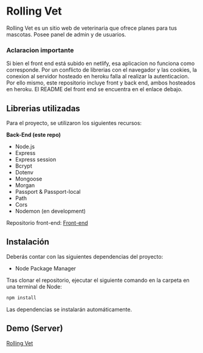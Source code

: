 # Rolling Vet

Rolling Vet es un sitio web de veterinaria que ofrece planes para tus mascotas. Posee panel de admin y de usuarios.

### Aclaracion importante

Si bien el front end está subido en netlify, esa aplicacion no funciona como corresponde. Por un conflicto de librerias con el navegador y las cookies, la conexion al servidor hosteado en heroku falla al realizar la autenticacion. Por ello mismo, este repositorio incluye front y back end, ambos hosteados en heroku. El README del front end se encuentra en el enlace debajo.

## Librerias utilizadas

Para el proyecto, se utilizaron los siguientes recursos:

**Back-End (este repo)**

- Node.js
- Express
- Express session
- Bcrypt
- Dotenv
- Mongoose
- Morgan
- Passport & Passport-local
- Path
- Cors
- Nodemon (en development)

Repositorio front-end: [Front-end](https://github.com/ezeamin/rollingVet)

## Instalación

Deberás contar con las siguientes dependencias del proyecto:

- Node Package Manager

Tras clonar el repositorio, ejecutar el siguiente comando en la carpeta en una terminal de Node:

```bash
npm install
```

Las dependencias se instalarán automáticamente. 

## Demo (Server)
[Rolling Vet](https://rollingvet.herokuapp.com)